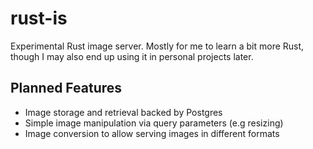 # rust-is
Experimental Rust image server. Mostly for me to learn a bit more Rust, though I may also end up using it in personal projects later.

## Planned Features

* Image storage and retrieval backed by Postgres
* Simple image manipulation via query parameters (e.g resizing)
* Image conversion to allow serving images in different formats
